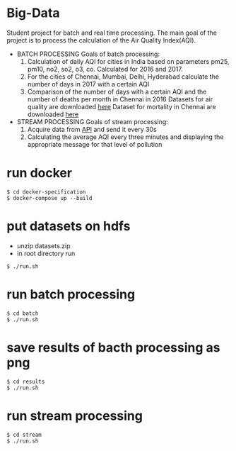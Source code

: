 # Big-Data
Student project for batch and real time processing. The main goal of the project is to process the calculation of the Air Quality Index(AQI).
* BATCH PROCESSING
  Goals of batch processing:
    1) Calculation of daily AQI for cities in India based on parameters pm25, pm10, no2, so2, o3, co. Calculated for 2016 and 2017.
    2) For the cities of Chennai, Mumbai, Delhi, Hyderabad calculate the number of days in 2017 with a certain AQI
    3) Comparison of the number of days with a certain AQI and the number of deaths per month in Chennai in 2016 
  Datasets for air quality are downloaded [here](https://www.kaggle.com/ruben99/air-pollution-dataset-india20162018?select=2018_india.csv)
  Dataset for mortality in Chennai are downloaded [here](https://www.kaggle.com/sujays/chennai-corporation-death-count-2011-to-june-2020)
 * STREAM PROCESSING
  Goals of stream processing:
    1) Acquire data from [API](https://aqicn.org/api/) and send it every 30s
    2) Calculating the average AQI every three minutes and displaying the appropriate message for that level of pollution
# run docker
```
$ cd docker-specification
$ docker-compose up --build
```
# put datasets on hdfs
* unzip datasets.zip 
* in root directory run
```
$ ./run.sh
```
# run batch processing
```
$ cd batch
$ ./run.sh
```
# save results of bacth processing as png
```
$ cd results
$ ./run.sh
```
# run stream processing
```
$ cd stream
$ ./run.sh
```
